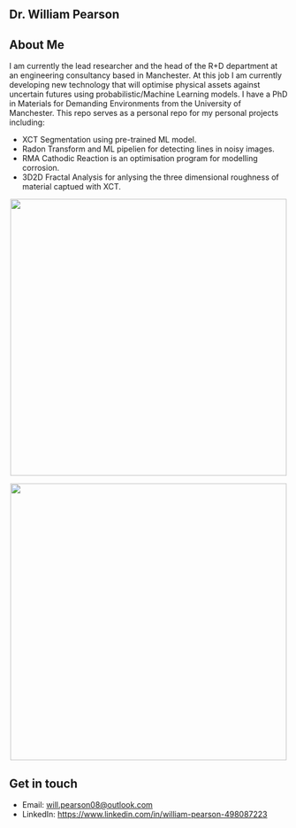 ## Dr. William Pearson

## About Me
I am currently the lead researcher and the head of the R+D department at an engineering consultancy based in Manchester. At this job I am currently developing new technology that will optimise physical assets against uncertain futures using probabilistic/Machine Learning models. I have a PhD in Materials for Demanding Environments from the University of Manchester. This repo serves as a personal repo for my personal projects including:

* XCT Segmentation using pre-trained ML model.
* Radon Transform and ML pipelien for detecting lines in noisy images.
* RMA Cathodic Reaction is an optimisation program for modelling corrosion.
* 3D2D Fractal Analysis for anlysing the three dimensional roughness of material captued with XCT.

<p align="center">
  <img src="https://github.com/WilliamMAPearson/ML-XCTSegmentaion/blob/main/project/Description/images/Segmentaion_Of_Example_Image.png" width="500">
</p>

<p align="center">
  <img src="https://github.com/WilliamMAPearson/ML-XCTSegmentaion/blob/main/project/Description/images/final_model.png" width="500">
</p>

## Get in touch
* Email: will.pearson08@outlook.com
* LinkedIn: https://www.linkedin.com/in/william-pearson-498087223
